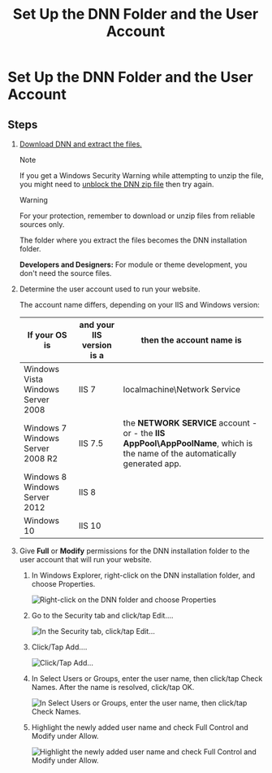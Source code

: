 ﻿---
uid: set-up-dnn-folder
locale: en
title: Set Up the DNN Folder and the User Account
dnneditions: DNN Platform,Evoq Content,Evoq Engage
dnnversion: 09.02.00
next-topic: set-up-iis
links: ["[DNN Wiki: Setting up Your Module Development Environment](https://www.dnnsoftware.com/wiki/setting-up-your-module-development-environment)","[Setting up your DotNetNuke Module Development Environment by Chris Hammond](https://www.christoc.com/Tutorials/All-Tutorials/aid/1)","[DNN Community Blog: Installing DNN by Clinton Patterson](https://www.dnnsoftware.com/community-blog/cid/155070/installing-dnn)","[Microsoft blog: How to: Unblock a downloaded file to avoid security warnings](https://blogs.msdn.microsoft.com/delay/p/unblockingdownloadedfile/)"]
---

# Set Up the DNN Folder and the User Account

## Steps

1.  [Download DNN and extract the files.](https://www.dnnsoftware.com/community/download/)

    > [!NOTE]
    > If you get a Windows Security Warning while attempting to unzip the file, you might need to [unblock the DNN zip file](https://blogs.msdn.microsoft.com/delay/p/unblockingdownloadedfile/) then try again. 
    
    
    > [!WARNING]
    > For your protection, remember to download or unzip files from reliable sources only.

    The folder where you extract the files becomes the DNN installation folder.

    **Developers and Designers:** For module or theme development, you don't need the source files.

2.  Determine the user account used to run your website.

    The account name differs, depending on your IIS and Windows version:

    | If your OS is  |  and your IIS version is a  |  then the account name is  |
    |---|---|---|
    | Windows Vista Windows Server 2008  |  IIS 7  | localmachine\\Network Service |
    | Windows 7  Windows Server 2008 R2  |   IIS 7.5  | the **NETWORK SERVICE** account \- or - the **IIS AppPool\\AppPoolName**, which is the name of the automatically generated app.  |
    | Windows 8  Windows Server 2012  |   IIS 8 |
    |  Windows 10  |  IIS 10  |


3.  Give **Full** or **Modify** permissions for the DNN installation folder to the user account that will run your website.
    1.  In Windows Explorer, right-click on the DNN installation folder, and choose Properties.



        ![Right-click on the DNN folder and choose Properties](/images/scr-FolderPerms-1.png)



    2.  Go to the Security tab and click/tap Edit....



        ![In the Security tab, click/tap Edit...](/images/scr-FolderPerms-2.png)



    3.  Click/Tap Add....



        ![Click/Tap Add...](/images/scr-FolderPerms-3.png)



    4.  In Select Users or Groups, enter the user name, then click/tap Check Names. After the name is resolved, click/tap OK.



        ![In Select Users or Groups, enter the user name, then click/tap Check Names.](/images/scr-FolderPerms-5a.png)



    5.  Highlight the newly added user name and check Full Control and Modify under Allow.



        ![Highlight the newly added user name and check Full Control and Modify under Allow.](/images/scr-FolderPerms-6.png)
